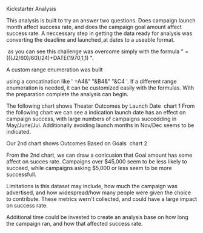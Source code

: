 
Kickstarter Analysis


  This analysis is built to try an answer two questions. Does campaign launch month affect success rate, and does the campaign goal amount affect success rate.
 A neccessary step in getting the data ready for analysis was converting the deadline and launched_at dates to a useable format.

<img>
as you can see this challenge was overcome simply with 
the formula " =(((J2/60)/60)/24)+DATE(1970,1,1) ".

A custom range enumeration was built 
<img>

using a concatination like ' =A4&" "&B4&" "&C4 '.
If a different range enumeration is needed, it can be customized easily with the formulas.
With the preparation complete the analysis can begin.

  The following chart shows Theater Outcomes by Launch Date
<img> chart 1
From the following chart we can see a indication launch date has an effect on campaign success, with 
large numbers of campaigns succedding in May/June/Jul. Additionally avoiding launch months in Nov/Dec seems to be indicated.

  Our 2nd chart shows Outcomes Based on Goals
<img> chart 2

From the 2nd chart, we can draw a conlcusion that Goal amount has some affect on succes rate. Campaigns over $45,000 seem to be less likely to succeed, while campaigns asking $5,000 or less seem to be more successfull.

 Limitations is this dataset may include, how much the campaign was advertised, and how widespread/how many people were given the choice to contribute.  These metrics wern't collected, and could have a large impact on success rate.

 Additional time could be invested to create an analysis base on how long the campaign ran, and how that affected success rate.